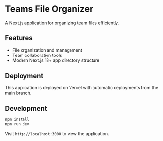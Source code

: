 # Teams File Organizer

A Next.js application for organizing team files efficiently.

## Features
- File organization and management
- Team collaboration tools
- Modern Next.js 13+ app directory structure

## Deployment
This application is deployed on Vercel with automatic deployments from the main branch.

## Development
```bash
npm install
npm run dev
```

Visit `http://localhost:3000` to view the application.
